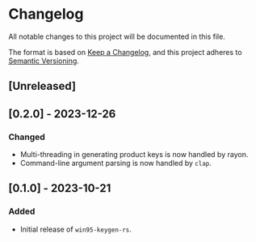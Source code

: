 # Changelog

All notable changes to this project will be documented in this file.

The format is based on [Keep a Changelog](https://keepachangelog.com/),
and this project adheres to [Semantic Versioning](https://semver.org/).

## \[Unreleased\]

## \[0.2.0\] - 2023-12-26

### Changed

  - Multi-threading in generating product keys is now handled by rayon.
  - Command-line argument parsing is now handled by `clap`.

## \[0.1.0\] - 2023-10-21

### Added

  - Initial release of `win95-keygen-rs`.

